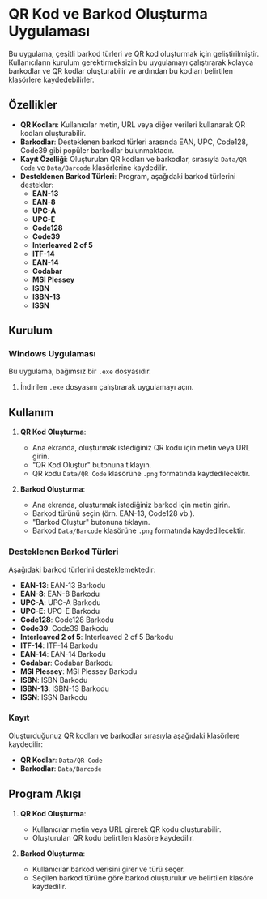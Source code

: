 # QR Kod ve Barkod Oluşturma Uygulaması

Bu uygulama, çeşitli barkod türleri ve QR kod oluşturmak için geliştirilmiştir. Kullanıcıların kurulum gerektirmeksizin bu uygulamayı çalıştırarak kolayca barkodlar ve QR kodlar oluşturabilir ve ardından bu kodları belirtilen klasörlere kaydedebilirler.

## Özellikler

- **QR Kodları**: Kullanıcılar metin, URL veya diğer verileri kullanarak QR kodları oluşturabilir.
- **Barkodlar**: Desteklenen barkod türleri arasında EAN, UPC, Code128, Code39 gibi popüler barkodlar bulunmaktadır.
- **Kayıt Özelliği**: Oluşturulan QR kodları ve barkodlar, sırasıyla `Data/QR Code` ve `Data/Barcode` klasörlerine kaydedilir.
- **Desteklenen Barkod Türleri**: Program, aşağıdaki barkod türlerini destekler:
  - **EAN-13**
  - **EAN-8**
  - **UPC-A**
  - **UPC-E**
  - **Code128**
  - **Code39**
  - **Interleaved 2 of 5**
  - **ITF-14**
  - **EAN-14**
  - **Codabar**
  - **MSI Plessey**
  - **ISBN**
  - **ISBN-13**
  - **ISSN**
  
## Kurulum

### Windows Uygulaması

Bu uygulama, bağımsız bir `.exe` dosyasıdır.
1. İndirilen `.exe` dosyasını çalıştırarak uygulamayı açın.

## Kullanım

1. **QR Kod Oluşturma**:
   - Ana ekranda, oluşturmak istediğiniz QR kodu için metin veya URL girin.
   - "QR Kod Oluştur" butonuna tıklayın.
   - QR kodu `Data/QR Code` klasörüne `.png` formatında kaydedilecektir.

2. **Barkod Oluşturma**:
   - Ana ekranda, oluşturmak istediğiniz barkod için metin girin.
   - Barkod türünü seçin (örn. EAN-13, Code128 vb.).
   - "Barkod Oluştur" butonuna tıklayın.
   - Barkod `Data/Barcode` klasörüne `.png` formatında kaydedilecektir.

### Desteklenen Barkod Türleri

Aşağıdaki barkod türlerini desteklemektedir:

- **EAN-13**: EAN-13 Barkodu
- **EAN-8**: EAN-8 Barkodu
- **UPC-A**: UPC-A Barkodu
- **UPC-E**: UPC-E Barkodu
- **Code128**: Code128 Barkodu
- **Code39**: Code39 Barkodu
- **Interleaved 2 of 5**: Interleaved 2 of 5 Barkodu
- **ITF-14**: ITF-14 Barkodu
- **EAN-14**: EAN-14 Barkodu
- **Codabar**: Codabar Barkodu
- **MSI Plessey**: MSI Plessey Barkodu
- **ISBN**: ISBN Barkodu
- **ISBN-13**: ISBN-13 Barkodu
- **ISSN**: ISSN Barkodu

### Kayıt

Oluşturduğunuz QR kodları ve barkodlar sırasıyla aşağıdaki klasörlere kaydedilir:
- **QR Kodlar**: `Data/QR Code`
- **Barkodlar**: `Data/Barcode`

## Program Akışı

1. **QR Kod Oluşturma**:
   - Kullanıcılar metin veya URL girerek QR kodu oluşturabilir.
   - Oluşturulan QR kodu belirtilen klasöre kaydedilir.

2. **Barkod Oluşturma**:
   - Kullanıcılar barkod verisini girer ve türü seçer.
   - Seçilen barkod türüne göre barkod oluşturulur ve belirtilen klasöre kaydedilir.
